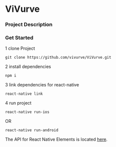 # ViVurve

### Project Description

### Get Started

1 clone Project

```
git clone https://github.com/vivurve/ViVurve.git
```

2 install dependencies

```
npm i
```

3 link dependencies for react-native

```
react-native link
```

4 run project

```
react-native run-ios
```
OR
```
react-native run-android
```


The API for React Native Elements is located [here](https://github.com/dabit3/React-Native-Elements).
